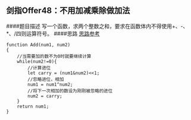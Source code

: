 ## 剑指Offer48：不用加减乘除做加法
####题目描述
写一个函数，求两个整数之和，要求在函数体内不得使用+、-、*、/四则运算符号。
####思路
[思路参考](https://blog.csdn.net/qq_39638957/article/details/86547082)  
```
function Add(num1, num2)
{
    //当需要加的数不为0时就要继续计算
    while(num2!=0){
        //计算进位
        let carry = (num1&num2)<<1;
        //忽略进位，相加
        num1 = num1^num2;
        //将下一次相加的数设为刚刚被忽略的进位
        num2 = carry;
    }
    return num1;
}
```
